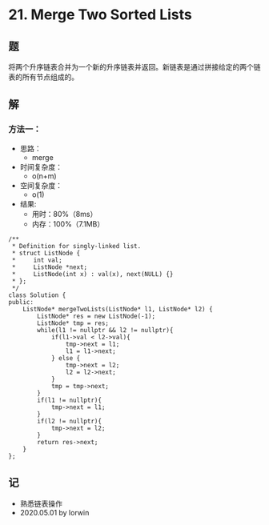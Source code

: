 # 21. Merge Two Sorted Lists

## 题

将两个升序链表合并为一个新的升序链表并返回。新链表是通过拼接给定的两个链表的所有节点组成的。 

## 解

### 方法一：
- 思路：
  - merge
- 时间复杂度：
  - o(n+m)
- 空间复杂度：
  - o(1)
- 结果:
  - 用时：80%（8ms）
  - 内存：100%（7.1MB）
```
/**
 * Definition for singly-linked list.
 * struct ListNode {
 *     int val;
 *     ListNode *next;
 *     ListNode(int x) : val(x), next(NULL) {}
 * };
 */
class Solution {
public:
    ListNode* mergeTwoLists(ListNode* l1, ListNode* l2) {
        ListNode* res = new ListNode(-1);
        ListNode* tmp = res;
        while(l1 != nullptr && l2 != nullptr){
            if(l1->val < l2->val){
                tmp->next = l1;
                l1 = l1->next;
            } else {
                tmp->next = l2;
                l2 = l2->next;
            }
            tmp = tmp->next;
        }
        if(l1 != nullptr){
            tmp->next = l1;
        }
        if(l2 != nullptr){
            tmp->next = l2;
        }
        return res->next;
    }
};
```

## 记
<!-- 
基础：@basic
重点：@important
记忆：@memory
易错：@warning
待办：@todo
 -->

- 熟悉链表操作
- 2020.05.01 by lorwin